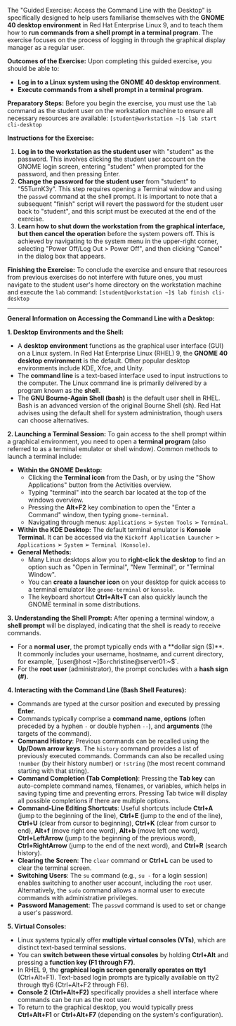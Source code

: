 The "Guided Exercise: Access the Command Line with the Desktop" is specifically designed to help users familiarise themselves with the **GNOME 40 desktop environment** in Red Hat Enterprise Linux 9, and to teach them how to **run commands from a shell prompt in a terminal program**. The exercise focuses on the process of logging in through the graphical display manager as a regular user.

**Outcomes of the Exercise:**
Upon completing this guided exercise, you should be able to:
*   **Log in to a Linux system using the GNOME 40 desktop environment**.
*   **Execute commands from a shell prompt in a terminal program**.

**Preparatory Steps:**
Before you begin the exercise, you must use the `lab` command as the student user on the workstation machine to ensure all necessary resources are available:
`[student@workstation ~]$ lab start cli-desktop`

**Instructions for the Exercise:**
1.  **Log in to the workstation as the student user** with "student" as the password. This involves clicking the student user account on the GNOME login screen, entering "student" when prompted for the password, and then pressing Enter.
2.  **Change the password for the student user** from "student" to "55TurnK3y". This step requires opening a Terminal window and using the `passwd` command at the shell prompt. It is important to note that a subsequent "finish" script will revert the password for the student user back to "student", and this script must be executed at the end of the exercise.
3.  **Learn how to shut down the workstation from the graphical interface, but then cancel the operation** before the system powers off. This is achieved by navigating to the system menu in the upper-right corner, selecting "Power Off/Log Out > Power Off", and then clicking "Cancel" in the dialog box that appears.

**Finishing the Exercise:**
To conclude the exercise and ensure that resources from previous exercises do not interfere with future ones, you must navigate to the student user's home directory on the workstation machine and execute the `lab` command:
`[student@workstation ~]$ lab finish cli-desktop`

---

**General Information on Accessing the Command Line with a Desktop:**

**1. Desktop Environments and the Shell:**
*   A **desktop environment** functions as the graphical user interface (GUI) on a Linux system. In Red Hat Enterprise Linux (RHEL) 9, the **GNOME 40 desktop environment** is the default. Other popular desktop environments include KDE, Xfce, and Unity.
*   The **command line** is a text-based interface used to input instructions to the computer. The Linux command line is primarily delivered by a program known as the **shell**.
*   The **GNU Bourne-Again Shell (bash)** is the default user shell in RHEL. Bash is an advanced version of the original Bourne Shell (sh). Red Hat advises using the default shell for system administration, though users can choose alternatives.

**2. Launching a Terminal Session:**
To gain access to the shell prompt within a graphical environment, you need to open a **terminal program** (also referred to as a terminal emulator or shell window). Common methods to launch a terminal include:
*   **Within the GNOME Desktop:**
    *   Clicking the **Terminal icon** from the Dash, or by using the "Show Applications" button from the Activities overview.
    *   Typing "terminal" into the search bar located at the top of the windows overview.
    *   Pressing the **Alt+F2** key combination to open the "Enter a Command" window, then typing `gnome-terminal`.
    *   Navigating through menus: `Applications` ➢ `System Tools` ➢ `Terminal`.
*   **Within the KDE Desktop:** The default terminal emulator is **Konsole Terminal**. It can be accessed via the `Kickoff Application Launcher` ➢ `Applications` ➢ `System` ➢ `Terminal (Konsole)`.
*   **General Methods:**
    *   Many Linux desktops allow you to **right-click the desktop** to find an option such as "Open in Terminal", "New Terminal", or "Terminal Window".
    *   You can **create a launcher icon** on your desktop for quick access to a terminal emulator like `gnome-terminal` or `konsole`.
    *   The keyboard shortcut **Ctrl+Alt+T** can also quickly launch the GNOME terminal in some distributions.

**3. Understanding the Shell Prompt:**
After opening a terminal window, a **shell prompt** will be displayed, indicating that the shell is ready to receive commands.
*   For a **normal user**, the prompt typically ends with a **dollar sign ($)**. It commonly includes your username, hostname, and current directory, for example, `[user@host ~]$` or `christine@server01:~$`.
*   For the **root user** (administrator), the prompt concludes with a **hash sign (#)**.

**4. Interacting with the Command Line (Bash Shell Features):**
*   Commands are typed at the cursor position and executed by pressing **Enter**.
*   Commands typically comprise a **command name**, **options** (often preceded by a hyphen `-` or double hyphen `--`), and **arguments** (the targets of the command).
*   **Command History**: Previous commands can be recalled using the **Up/Down arrow keys**. The `history` command provides a list of previously executed commands. Commands can also be recalled using `!number` (by their history number) or `!string` (the most recent command starting with that string).
*   **Command Completion (Tab Completion)**: Pressing the **Tab key** can auto-complete command names, filenames, or variables, which helps in saving typing time and preventing errors. Pressing Tab twice will display all possible completions if there are multiple options.
*   **Command-Line Editing Shortcuts**: Useful shortcuts include **Ctrl+A** (jump to the beginning of the line), **Ctrl+E** (jump to the end of the line), **Ctrl+U** (clear from cursor to beginning), **Ctrl+K** (clear from cursor to end), **Alt+f** (move right one word), **Alt+b** (move left one word), **Ctrl+LeftArrow** (jump to the beginning of the previous word), **Ctrl+RightArrow** (jump to the end of the next word), and **Ctrl+R** (search history).
*   **Clearing the Screen**: The `clear` command or **Ctrl+L** can be used to clear the terminal screen.
*   **Switching Users**: The `su` command (e.g., `su -` for a login session) enables switching to another user account, including the `root` user. Alternatively, the `sudo` command allows a normal user to execute commands with administrative privileges.
*   **Password Management**: The `passwd` command is used to set or change a user's password.

**5. Virtual Consoles:**
*   Linux systems typically offer **multiple virtual consoles (VTs)**, which are distinct text-based terminal sessions.
*   You can **switch between these virtual consoles** by holding **Ctrl+Alt** and pressing a **function key (F1 through F7)**.
*   In RHEL 9, the **graphical login screen generally operates on tty1** (Ctrl+Alt+F1). Text-based login prompts are typically available on tty2 through tty6 (Ctrl+Alt+F2 through F6).
*   **Console 2 (Ctrl+Alt+F2)** specifically provides a shell interface where commands can be run as the root user.
*   To return to the graphical desktop, you would typically press **Ctrl+Alt+F1** or **Ctrl+Alt+F7** (depending on the system's configuration).